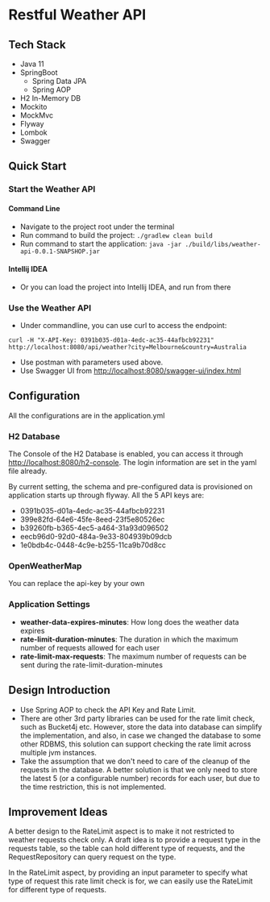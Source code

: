 # Restful Weather API

## Tech Stack

* Java 11
* SpringBoot
    * Spring Data JPA
    * Spring AOP
* H2 In-Memory DB
* Mockito
* MockMvc
* Flyway
* Lombok
* Swagger

## Quick Start

### Start the Weather API

#### Command Line

* Navigate to the project root under the terminal
* Run command to build the project:
  `./gradlew clean build`
* Run command to start the application:
  `java -jar ./build/libs/weather-api-0.0.1-SNAPSHOP.jar`

#### Intellij IDEA

* Or you can load the project into Intellij IDEA, and run from there

### Use the Weather API

* Under commandline, you can use curl to access the endpoint:

`curl -H "X-API-Key: 0391b035-d01a-4edc-ac35-44afbcb92231"  http://localhost:8080/api/weather?city=Melbourne&country=Australia`

* Use postman with parameters used above.
* Use Swagger UI from [http://localhost:8080/swagger-ui/index.html](http://localhost:8080/swagger-ui/index.html)

## Configuration

All the configurations are in the application.yml

### H2 Database

The Console of the H2 Database is enabled, you can access it
through [http://localhost:8080/h2-console](http://localhost:8080/h2-console). The login information are set in the yaml
file already.

By current setting, the schema and pre-configured data is provisioned on application starts up through flyway. All the 5
API keys are:

- 0391b035-d01a-4edc-ac35-44afbcb92231
- 399e82fd-64e6-45fe-8eed-23f5e80526ec
- b39260fb-b365-4ec5-a464-31a93d096502
- eecb96d0-92d0-484a-9e33-804939b09dcb
- 1e0bdb4c-0448-4c9e-b255-11ca9b70d8cc

### OpenWeatherMap

You can replace the api-key by your own

### Application Settings

- __weather-data-expires-minutes__: How long does the weather data expires
- __rate-limit-duration-minutes__: The duration in which the maximum number of requests allowed for each user
- __rate-limit-max-requests__: The maximum number of requests can be sent during the rate-limit-duration-minutes

## Design Introduction

* Use Spring AOP to check the API Key and Rate Limit.
* There are other 3rd party libraries can be used for the rate limit check, such as Bucket4j etc. However, store the
  data into database can simplify the implementation, and also, in case we changed the database to some other RDBMS,
  this solution can support checking the rate limit across multiple jvm instances.
* Take the assumption that we don't need to care of the cleanup of the requests in the database. A better solution is
  that we only need to store the latest 5 (or a configurable number) records for each user, but due to the time
  restriction, this is not implemented.

## Improvement Ideas

A better design to the RateLimit aspect is to make it not restricted to weather requests check only. A draft idea is to
provide a request type in the requests table, so the table can hold different type of requests, and the
RequestRepository can query request on the type.

In the RateLimit aspect, by providing an input parameter to specify what type of request this rate limit check is for,
we can easily use the RateLimit for different type of requests.
